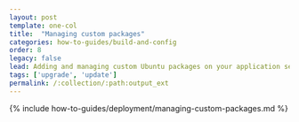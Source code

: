 ```yaml
---
layout: post
template: one-col
title:  "Managing custom packages"
categories: how-to-guides/build-and-config
order: 8
legacy: false
lead: Adding and managing custom Ubuntu packages on your application servers
tags: ['upgrade', 'update']
permalink: /:collection/:path:output_ext
---
```


{% include how-to-guides/deployment/managing-custom-packages.md %}